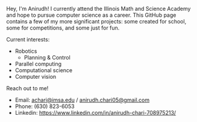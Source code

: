 Hey, I'm Anirudh! I currently attend the Illinois Math and Science Academy and hope to pursue computer science as a career. This GitHub page contains a few of my more significant projects: some created for school, some for competitions, and some just for fun. 

Current interests:
  - Robotics
    - Planning & Control
  - Parallel computing
  - Computational science
  - Computer vision

Reach out to me!
  - Email: achari@imsa.edu / anirudh.chari05@gmail.com
  - Phone: (630) 823-6053
  - Linkedin: https://www.linkedin.com/in/anirudh-chari-708975213/
